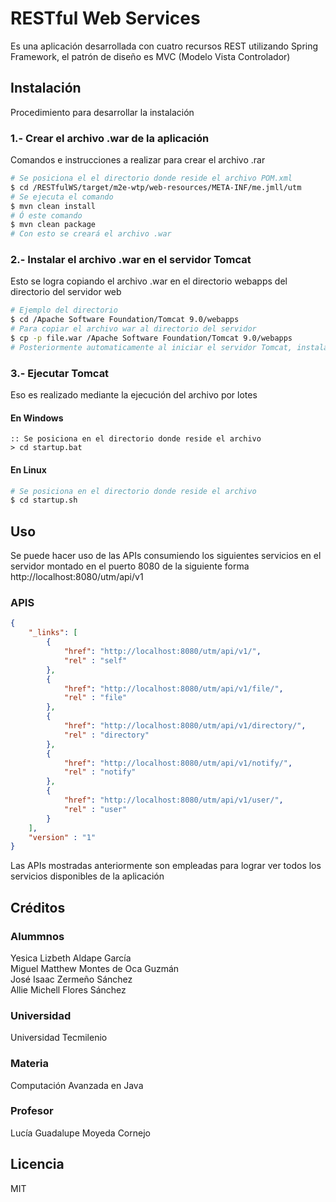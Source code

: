 # RESTful Web Services
Es una aplicación desarrollada con cuatro recursos REST utilizando Spring Framework, el patrón de diseño es MVC (Modelo Vista Controlador)

## Instalación 
Procedimiento para desarrollar la instalación 

### 1.- Crear el archivo .war de la aplicación 
Comandos e instrucciones a realizar para crear el archivo .rar
```bash
# Se posiciona el el directorio donde reside el archivo POM.xml
$ cd /RESTfulWS/target/m2e-wtp/web-resources/META-INF/me.jmll/utm
# Se ejecuta el comando 
$ mvn clean install
# Ó este comando 
$ mvn clean package
# Con esto se creará el archivo .war
```
### 2.- Instalar el archivo .war en el servidor Tomcat
Esto se logra copiando el archivo .war en el directorio webapps del directorio del servidor web
```bash
# Ejemplo del directorio
$ cd /Apache Software Foundation/Tomcat 9.0/webapps
# Para copiar el archivo war al directorio del servidor 
$ cp -p file.war /Apache Software Foundation/Tomcat 9.0/webapps
# Posteriormente automaticamente al iniciar el servidor Tomcat, instala la aplicació 
```
### 3.- Ejecutar Tomcat 
Eso es realizado mediante la ejecución del archivo por lotes 
#### En Windows
```batch
:: Se posiciona en el directorio donde reside el archivo
> cd startup.bat 
```
#### En Linux 
```bash
# Se posiciona en el directorio donde reside el archivo
$ cd startup.sh
```
## Uso 
Se puede hacer uso de las APIs consumiendo los siguientes servicios en el servidor montado en el puerto 8080 de la siguiente forma http://localhost:8080/utm/api/v1
### APIS
```json
{
    "_links": [
        {
            "href": "http://localhost:8080/utm/api/v1/",
            "rel" : "self"
        },
        {
            "href": "http://localhost:8080/utm/api/v1/file/",
            "rel" : "file"
        },
        {
            "href": "http://localhost:8080/utm/api/v1/directory/",
            "rel" : "directory"
        },
        {
            "href": "http://localhost:8080/utm/api/v1/notify/",
            "rel" : "notify"
        },
        {
            "href": "http://localhost:8080/utm/api/v1/user/",
            "rel" : "user"
        }
    ],
    "version" : "1"
}
```
Las APIs mostradas anteriormente son empleadas para lograr ver todos los servicios disponibles de la aplicación 
## Créditos
### Alummnos
Yesica Lizbeth Aldape García  
Miguel Matthew Montes de Oca Guzmán  
José Isaac Zermeño Sánchez  
Allie Michell Flores Sánchez   
### Universidad
Universidad Tecmilenio 
### Materia 
Computación Avanzada en Java
### Profesor
Lucía Guadalupe Moyeda Cornejo
## Licencia
MIT 